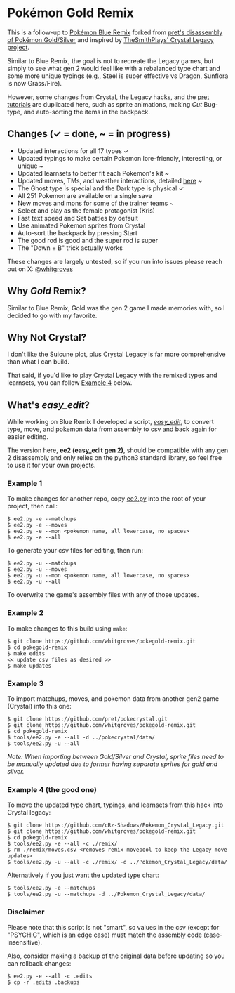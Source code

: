 # Pokémon Gold Remix

This is a follow-up to [Pokémon Blue Remix](https://github.com/whitgroves/pokeblue-remix) forked from [pret's disassembly of Pokémon Gold/Silver](https://github.com/pret/pokegold) and inspired by [TheSmithPlays' Crystal Legacy project](https://github.com/cRz-Shadows/Pokemon_Crystal_Legacy).

Similar to Blue Remix, the goal is not to recreate the Legacy games, but simply to see what gen 2 would feel like with a rebalanced type chart and some more unique typings (e.g., Steel is super effective vs Dragon, Sunflora is now Grass/Fire).

However, some changes from Crystal, the Legacy hacks, and the [pret tutorials](https://github.com/pret/pokered/wiki/Tutorials) are duplicated here, such as sprite animations, making *Cut* Bug-type, and auto-sorting the items in the backpack.

## Changes (✓ = done, ~ = in progress)
- Updated interactions for all 17 types ✓
- Updated typings to make certain Pokemon lore-friendly, interesting, or unique ~
- Updated learnsets to better fit each Pokemon's kit ~
- Updated moves, TMs, and weather interactions, detailed [here](./MOVES.md) ~
- The Ghost type is special and the Dark type is physical ✓
- All 251 Pokemon are available on a single save
- New moves and mons for some of the trainer teams ~
- Select and play as the female protagonist (Kris)
- Fast text speed and Set battles by default
- Use animated Pokemon sprites from Crystal
- Auto-sort the backpack by pressing Start
- The good rod is good and the super rod is super
- The "Down + B" trick actually works

These changes are largely untested, so if you run into issues please reach out on X: [@whitgroves](https://x.com/whitgroves)

## Why *Gold* Remix?
Similar to Blue Remix, Gold was the gen 2 game I made memories with, so I decided to go with my favorite.

## Why Not Crystal?
I don't like the Suicune plot, plus Crystal Legacy is far more comprehensive than what I can build.

That said, if you'd like to play Crystal Legacy with the remixed types and learnsets, you can follow [Example 4](#example-4-the-good-one) below.

## What's *easy_edit*?
While working on Blue Remix I developed a script, [*easy_edit*](https://github.com/whitgroves/pokeblue-remix/blob/rev_1.3/tools/easy_edit.py), to convert type, move, and pokemon data from assembly to csv and back again for easier editing.

The version here, **ee2 (easy_edit gen 2)**, should be compatible with any gen 2 disassembly and only relies on the python3 standard library, so feel free to use it for your own projects.

### Example 1
To make changes for another repo, copy [ee2.py](./tools/ee2.py) into the root of your project, then call:
```
$ ee2.py -e --matchups
$ ee2.py -e --moves
$ ee2.py -e --mon <pokemon name, all lowercase, no spaces>
$ ee2.py -e --all
```
To generate your csv files for editing, then run:
```
$ ee2.py -u --matchups
$ ee2.py -u --moves
$ ee2.py -u --mon <pokemon name, all lowercase, no spaces>
$ ee2.py -u --all
```
To overwrite the game's assembly files with any of those updates.

### Example 2
To make changes to this build using `make`:
```
$ git clone https://github.com/whitgroves/pokegold-remix.git
$ cd pokegold-remix
$ make edits
<< update csv files as desired >>
$ make updates
```

### Example 3
To import matchups, moves, and pokemon data from another gen2 game (Crystal) into this one:
```
$ git clone https://github.com/pret/pokecrystal.git
$ git clone https://github.com/whitgroves/pokegold-remix.git
$ cd pokegold-remix
$ tools/ee2.py -e --all -d ../pokecrystal/data/
$ tools/ee2.py -u --all
```
*Note: When importing between Gold/Silver and Crystal, sprite files need to be manually updated due to former having separate sprites for gold and silver.*

### Example 4 (the good one)
To move the updated type chart, typings, and learnsets from this hack into Crystal legacy:
```
$ git clone https://github.com/cRz-Shadows/Pokemon_Crystal_Legacy.git
$ git clone https://github.com/whitgroves/pokegold-remix.git
$ cd pokegold-remix
$ tools/ee2.py -e --all -c ./remix/
$ rm ./remix/moves.csv <removes remix movepool to keep the Legacy move updates>
$ tools/ee2.py -u --all -c ./remix/ -d ../Pokemon_Crystal_Legacy/data/
```
Alternatively if you just want the updated type chart:
```
$ tools/ee2.py -e --matchups
$ tools/ee2.py -u --matchups -d ../Pokemon_Crystal_Legacy/data/
```
### Disclaimer

Please note that this script is not "smart", so values in the csv (except for "PSYCHIC", which is an edge case) must match the assembly code (case-insensitive).

Also, consider making a backup of the original data before updating so you can rollback changes:
```
$ ee2.py -e --all -c .edits
$ cp -r .edits .backups
```